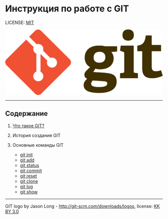 # Инструкция по работе с GIT

LICENSE: [MIT](license.md)

![logo](./assets/1920px-Git-logo.svg.png)

---
## Содержание

1. [Что такое GIT?](./git.md)

2. История создания GIT

3. Основные команды GIT
   
    * [git init](./init.md)
    * [git add](./add.md)
    * [git status](./status.md)
    * [git commit](./status.md)
    * [git reset](./reset.md)
    * [git clone](./clone.md)
    * [git log](./log.md)
    * [git show](./show.md)


----

GIT logo by Jason Long - http://git-scm.com/downloads/logos, license: [KK BY 3.0](https://creativecommons.org/licenses/by/3.0/)
